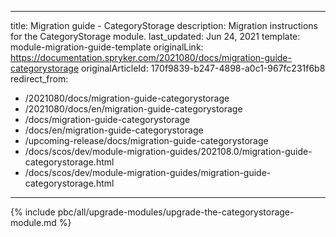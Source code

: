   
---
title: Migration guide - CategoryStorage
description: Migration instructions for the CategoryStorage module.
last_updated: Jun 24, 2021
template: module-migration-guide-template
originalLink: https://documentation.spryker.com/2021080/docs/migration-guide-categorystorage
originalArticleId: 170f9839-b247-4898-a0c1-967fc231f6b8
redirect_from:
  - /2021080/docs/migration-guide-categorystorage
  - /2021080/docs/en/migration-guide-categorystorage
  - /docs/migration-guide-categorystorage
  - /docs/en/migration-guide-categorystorage
  - /upcoming-release/docs/migration-guide-categorystorage
  - /docs/scos/dev/module-migration-guides/202108.0/migration-guide-categorystorage.html
  - /docs/scos/dev/module-migration-guides/migration-guide-categorystorage.html
---
{% include pbc/all/upgrade-modules/upgrade-the-categorystorage-module.md %} <!-- To edit, see /_includes/pbc/all/upgrade-modules/upgrade-the-categorystorage-module.md -->
